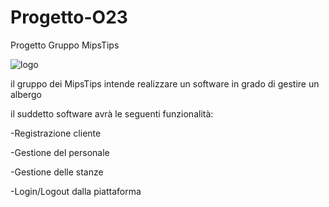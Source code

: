 # Progetto-O23
Progetto Gruppo MipsTips

![logo](https://user-images.githubusercontent.com/119416593/222483582-4878bacd-6fdc-44dd-869a-b152037e5e60.png)

il gruppo dei MipsTips intende realizzare un software in grado di gestire un albergo 

il suddetto software avrà le seguenti funzionalità:

-Registrazione cliente

-Gestione del personale

-Gestione delle stanze 

-Login/Logout dalla piattaforma
